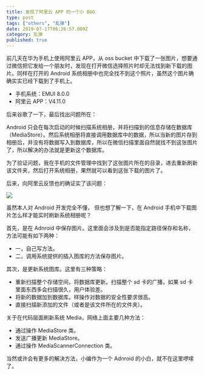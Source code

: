 ```yaml
---
title: 发现了阿里云 APP 的一个小 BUG
type: post
tags: ["others", "乱弹"]
date: 2019-07-17T06:26:57.000Z
category: 乱弹
published: true
---
```


前几天在华为手机上使用阿里云 APP，从 oss bucket 中下载了一张图片，想要通过微信把它发给一个朋友时，发现在打开微信选择照片时却无法找到新下载的图片。同样在打开的 Android 系统相册中也完全找不到这个照片，虽然这个图片确确实实已经下载到了手机上。

- 手机系统：EMUI 8.0.0
- 阿里云 APP：V4.11.0

后来谷歌了一下，最后找出问题所在：

Android 只会在每次启动的时候扫描系统相册，并将扫描到的信息存储在数据库（MediaStore）。然后系统相册将直接调用数据库中的数据，所以当新的图片存到相册后，并没有将数据写入到数据库，所以在微信扫描里面自然就找不到这张图片了，所以解决的办法就是更新这个数据库。

为了验证问题，我在手机的文件管理中找到了这张图片所在的目录，进去重新刷新该文件夹，然后打开系统相册，果然就可以看到这张下载的图片了。

后来，向阿里云反馈也的确证实了该问题：

![](https://qiniu.bioinit.com/yuque/0/2019/png/126032/1563344876240-5828f914-7c3b-47b0-8a98-ee866bdfc41c.png#align=left&display=inline&height=220&originHeight=220&originWidth=721&size=0&status=done&width=721)

虽然本人对 Android 开发完全不懂， 但也想了解一下，在 Android 手机中下载图片怎么样才能实时刷新系统相册呢？

首先，是在 Adnroid 中保存图片。这里面会涉及到是否能指定路径保存和名称，方法可能有如下两种：

- 一，自己写方法。
- 二，调用系统提供的插入图库的方法保存图片。

其次，是更新系统图库。这里有三种策略：

- 重新扫描整个存储空间，将数据库更新。扫描整个 sd 卡的广播，如果 sd 卡里面东西多会扫描很久，用户体验差。
- 将新的数据加到数据库。样操作对数据的安全性要求很高。
- 直接扫描新添加的文件（或者是该文件所在的文件夹）。

关于在代码层面刷新系统 Media，网络上面主要几种方法：

- 通过操作 MediaStore 类。
- 发送广播更新 MediaStore。
- 通过操作 MediaScannerConnection 类。

当然或许会有更多的解决方法，小编作为一个 Adnroid 的小白，就不在这里啰嗦了。

